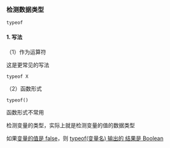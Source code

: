### 检测数据类型

`typeof`

#### 1. 写法

（1）作为运算符

这是更常见的写法

`typeof X`

 （2）函数形式

`typeof()`

函数形式不常用



检测变量的类型，实际上就是检测变量的值的数据类型

如果<u>变量的值是 false</u>，则 <u>typeof(变量名) 输出的 结果是 Boolean</u>

